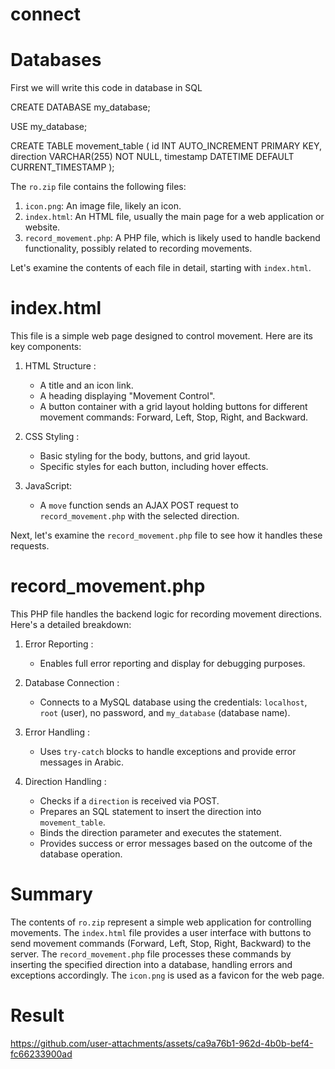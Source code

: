 # connect 

# Databases 
First we will write this code in database in SQL

CREATE DATABASE  my_database;

USE my_database;

CREATE TABLE movement_table (
    id INT AUTO_INCREMENT PRIMARY KEY,
    direction VARCHAR(255) NOT NULL,
    timestamp DATETIME DEFAULT CURRENT_TIMESTAMP
);


The `ro.zip` file contains the following files:

1. `icon.png`: An image file, likely an icon.
2. `index.html`: An HTML file, usually the main page for a web application or website.
3. `record_movement.php`: A PHP file, which is likely used to handle backend functionality, possibly related to recording movements.

Let's examine the contents of each file in detail, starting with `index.html`.

# index.html

This file is a simple web page designed to control movement. Here are its key components:

1. HTML Structure :
   - A title and an icon link.
   - A heading displaying "Movement Control".
   - A button container with a grid layout holding buttons for different movement commands: Forward, Left, Stop, Right, and Backward.

2. CSS Styling :
   - Basic styling for the body, buttons, and grid layout.
   - Specific styles for each button, including hover effects.

3. JavaScript:
   - A `move` function sends an AJAX POST request to `record_movement.php` with the selected direction.

Next, let's examine the `record_movement.php` file to see how it handles these requests.

# record_movement.php

This PHP file handles the backend logic for recording movement directions. Here's a detailed breakdown:

1. Error Reporting :
   - Enables full error reporting and display for debugging purposes.

2. Database Connection :
   - Connects to a MySQL database using the credentials: `localhost`, `root` (user), no password, and `my_database` (database name).

3. Error Handling :
   - Uses `try-catch` blocks to handle exceptions and provide error messages in Arabic.

4. Direction Handling :
   - Checks if a `direction` is received via POST.
   - Prepares an SQL statement to insert the direction into `movement_table`.
   - Binds the direction parameter and executes the statement.
   - Provides success or error messages based on the outcome of the database operation.

# Summary

The contents of `ro.zip` represent a simple web application for controlling movements. The `index.html` file provides a user interface with buttons to send movement commands (Forward, Left, Stop, Right, Backward) to the server. The `record_movement.php` file processes these commands by inserting the specified direction into a database, handling errors and exceptions accordingly. The `icon.png` is used as a favicon for the web page.

# Result
https://github.com/user-attachments/assets/ca9a76b1-962d-4b0b-bef4-fc66233900ad
